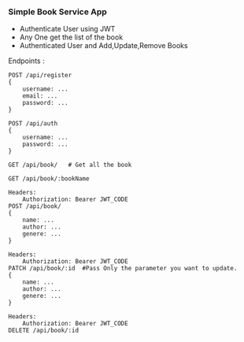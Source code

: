 ### Simple Book Service App

- Authenticate User using JWT
- Any One get the list of the book
- Authenticated User and Add,Update,Remove Books

Endpoints :

```javascipt
POST /api/register 
{
    username: ...
    email: ...
    password: ...
}
```

```javascipt
POST /api/auth 
{
    username: ...
    password: ...
}
```

```javascipt
GET /api/book/   # Get all the book
```

```javascipt
GET /api/book/:bookName   
```

```javascipt
Headers:
    Authorization: Bearer JWT_CODE
POST /api/book/
{
    name: ...
    author: ...
    genere: ...
}
```

```javascipt
Headers:
    Authorization: Bearer JWT_CODE
PATCH /api/book/:id  #Pass Only the parameter you want to update.
{
    name: ...
    author: ...
    genere: ...
}
```

```javascipt
Headers:
    Authorization: Bearer JWT_CODE
DELETE /api/book/:id
```
